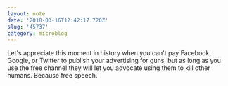 ```yaml
---
layout: note
date: '2018-03-16T12:42:17.720Z'
slug: '45737'
category: microblog
---
```

Let&#39;s appreciate this moment in history when you can&#39;t pay Facebook, Google, or Twitter to publish your advertising for guns, but as long as you use the free channel they will let you advocate using them to kill other humans. Because free speech.
